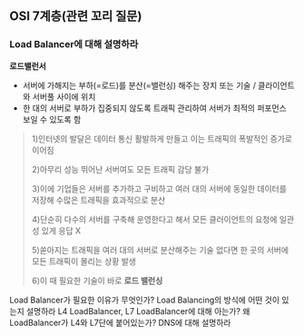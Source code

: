 ## OSI 7계층(관련 꼬리 질문)

### Load Balancer에 대해 설명하라

**로드밸런서**

- 서버에 가해지는 부하(=로드)를 분산(=밸런싱) 해주는 장치 또는 기술 / 클라이언트와 서버풀 사이에 위치
- 한 대의 서버로 부하가 집중되지 않도록 트래픽 관리하여 서버가 최적의 퍼포먼스 보일 수 있도록 함

> 1)인터넷의 발달은 데이터 통신 활발하게 만들고 이는 트래픽의 폭발적인 증가로 이어짐
>
> 2)아무리 성능 뛰어난 서버여도 모든 트래픽 감당 불가
> 
> 3)이에 기업들은 서버를 추가하고 구비하고 여러 대의 서버에 동일한 데이터를 저장해 수많은 트래픽을 효과적으로 분산
> 
> 4)단순히 다수의 서버를 구축해 운영한다고 해서 모든 클러이언트의 요청에 일관성 있게 응답 X
> 
> 5)쏟아지는 트래픽을 여러 대의 서버로 분산해주는 기술 없다면 한 곳의 서버에 모든 트래픽이 몰리는 상황 발생
>
> 6)이 때 필요한 기술이 바로 **로드 밸런싱**
>

Load Balancer가 필요한 이유가 무엇인가?
Load Balancing의 방식에 어떤 것이 있는지 설명하라 
L4 LoadBalancer, L7 LoadBalancer에 대해 아는가? 
왜 LoadBalancer가 L4와 L7단에 붙어있는가?
DNS에 대해 설명하라 
